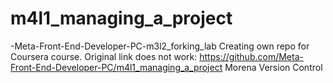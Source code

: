 # m4l1_managing_a_project
-Meta-Front-End-Developer-PC-m3l2_forking_lab Creating own repo for Coursera course. Original link does not work: https://github.com/Meta-Front-End-Developer-PC/m4l1_managing_a_project
Morena
Version Control
